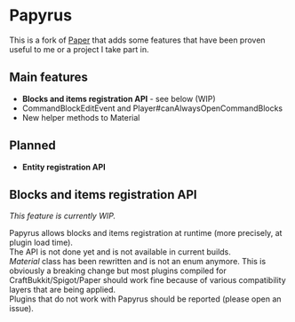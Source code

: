 # Papyrus

This is a fork of [Paper](https://github.com/PaperMC/Paper) that adds some features that have been proven
useful to me or a project I take part in.

## Main features

- **Blocks and items registration API** - see below (WIP)
- CommandBlockEditEvent and Player#canAlwaysOpenCommandBlocks
- New helper methods to Material

## Planned

- **Entity registration API**

## Blocks and items registration API

*This feature is currently WIP.*

Papyrus allows blocks and items registration at runtime (more precisely, at plugin load time).  
The API is not done yet and is not available in current builds.  
*Material* class has been rewritten and is not an enum anymore. This is obviously a breaking change but
most plugins compiled for CraftBukkit/Spigot/Paper should work fine because of various compatibility layers
that are being applied.  
Plugins that do not work with Papyrus should be reported (please open an issue). 